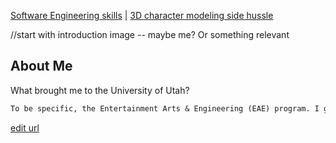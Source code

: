 [Software Engineering skills](Software_Examples.md) | [3D character modeling side hussle](Art_Experiences.md)


//start with introduction image -- maybe me? Or something relevant

## About Me

What brought me to the University of Utah?
```markdown
To be specific, the Entertainment Arts & Engineering (EAE) program. I grew up in Utah and found that being a resident made it easier to attend college. Coming from the realization that I'll be a first-generation college graduate when I get my Bachelors in Computer Science with an emphasis in Games. For me, the chance to attend the University of Utah was too great an opportunity to pass up.
```
[edit url](https://github.com/Catastrophie/Catastrophie.github.io/edit/main/index.md)
